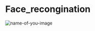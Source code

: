 # Face_recongination
![name-of-you-image](https://miro.medium.com/v2/resize:fit:800/1*avgD2irbAad4DmbTmxBGlA.jpeg)

